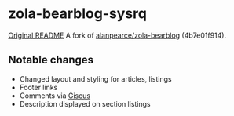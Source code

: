 # zola-bearblog-sysrq
[Original README](/README_original.md)
A fork of [alanpearce/zola-bearblog](https://codeberg.org/alanpearce/zola-bearblog) (4b7e01f914).

## Notable changes
- Changed layout and styling for articles, listings
- Footer links
- Comments via [Giscus](https://giscus.app)
- Description displayed on section listings
